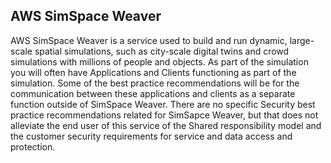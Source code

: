 ## AWS SimSpace Weaver

AWS SimSpace Weaver is a service used to build and run dynamic, large-scale spatial
simulations, such as city-scale digital twins and crowd simulations with millions of people and objects. As part of the simulation you will often have Applications and Clients functioning as part of the simulation. Some of the best practice recommendations will be for the communication between these applications and clients as a separate function outside of SimSpace Weaver. There are no specific Security best practice recommendations related for SimSapce Weaver, but that does not alleviate the end user of this service of the Shared responsibility model and the customer security requirements for service and data access and protection.